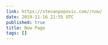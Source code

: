 ```yaml
---
link: https://stevanpopovic.com//now/
date: 2019-11-16 21:55 UTC
published: true
title: Now Page
tags: []
---
```



